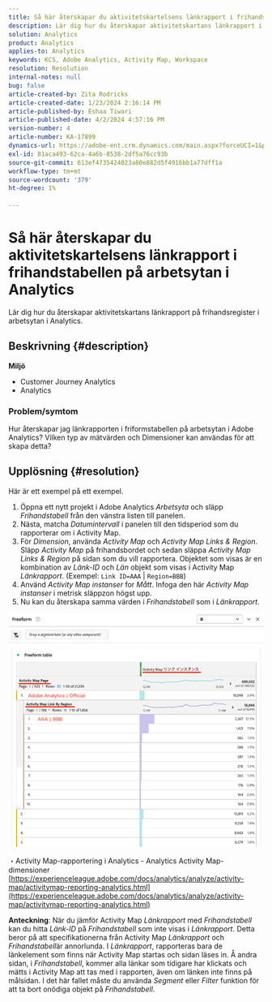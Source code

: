 ```yaml
---
title: Så här återskapar du aktivitetskartelsens länkrapport i frihandstabellen på arbetsytan i Analytics
description: Lär dig hur du återskapar aktivitetskartans länkrapport i frihandstabell i arbetsytan i Analytics
solution: Analytics
product: Analytics
applies-to: Analytics
keywords: KCS, Adobe Analytics, Activity Map, Workspace
resolution: Resolution
internal-notes: null
bug: false
article-created-by: Zita Rodricks
article-created-date: 1/23/2024 2:16:14 PM
article-published-by: Eshaa Tiwari
article-published-date: 4/2/2024 4:57:16 PM
version-number: 4
article-number: KA-17899
dynamics-url: https://adobe-ent.crm.dynamics.com/main.aspx?forceUCI=1&pagetype=entityrecord&etn=knowledgearticle&id=30c4d8f0-f9b9-ee11-a569-6045bd006b3d
exl-id: 81aca493-62ca-4a6b-8538-2df5a76cc93b
source-git-commit: 613ef4735424023a80e882d5f4916bb1a77dff1a
workflow-type: tm+mt
source-wordcount: '379'
ht-degree: 1%

---
```


# Så här återskapar du aktivitetskartelsens länkrapport i frihandstabellen på arbetsytan i Analytics


Lär dig hur du återskapar aktivitetskartans länkrapport på frihandsregister i arbetsytan i Analytics.

## Beskrivning {#description}


<b>Miljö</b>

- Customer Journey Analytics
- Analytics 


### <b>Problem/symtom</b>

Hur återskapar jag länkrapporten i friformstabellen på arbetsytan i Adobe Analytics? Vilken typ av mätvärden och Dimensioner kan användas för att skapa detta?


## Upplösning {#resolution}


Här är ett exempel på ett exempel.

1. Öppna ett nytt projekt i Adobe Analytics *Arbetsyta* och släpp *Frihandstabell* från den vänstra listen till panelen.
2. Nästa, matcha *Datumintervall* i panelen till den tidsperiod som du rapporterar om i Activity Map.
3. För *Dimension*, använda *Activity Map* och *Activity Map Links &amp; Region*. Släpp *Activity Map* på frihandsbordet och sedan släppa *Activity Map Links &amp; Region* på sidan som du vill rapportera. Objektet som visas är en kombination av *Länk-ID* och *Län* objekt som visas i Activity Map *Länkrapport*. (Exempel: `Link ID=AAA` | `Region=BBB`)
4. Använd *Activity Map instanser* for *Mått*. Infoga den här *Activity Map instanser* i metrisk släppzon högst upp.
5. Nu kan du återskapa samma värden i *Frihandstabell* som i *Länkrapport*.


![](assets/ce099307-8f85-ec11-8d21-0022480855a4.png)

・Activity Map-rapportering i Analytics - Analytics Activity Map-dimensioner
[https://experienceleague.adobe.com/docs/analytics/analyze/activity-map/activitymap-reporting-analytics.html](https://experienceleague.adobe.com/docs/analytics/analyze/activity-map/activitymap-reporting-analytics.html)

<b>Anteckning</b>: När du jämför Activity Map *Länkrapport* med *Frihandstabell* kan du hitta *Länk-ID* på *Frihandstabell* som inte visas i *Länkrapport*. Detta beror på att specifikationerna från Activity Map *Länkrapport* och *Frihandstabell*&#x200B;är annorlunda. I *Länkrapport*, rapporteras bara de länkelement som finns när Activity Map startas och sidan läses in. Å andra sidan, i *Frihandstabell*, kommer alla länkar som tidigare har klickats och mätts i Activity Map att tas med i rapporten, även om länken inte finns på målsidan. I det här fallet måste du använda *Segment* eller *Filter* funktion för att ta bort onödiga objekt på *Frihandstabell*.
